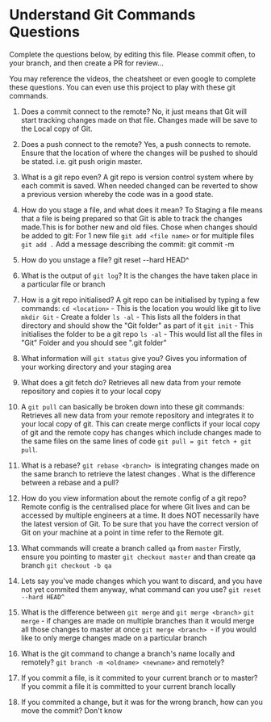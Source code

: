 # Understand Git Commands Questions

Complete the questions below, by editing this file. Please commit often, to your branch, and then create a PR for review...

You may reference the videos, the cheatsheet or even google to complete these questions. You can even use this project to play with these git commands.

1. Does a commit connect to the remote?
No, it just means that Git will start tracking changes made on that file. Changes made will be save to the Local copy of Git.

2. Does a push connect to the remote?
Yes, a push connects to remote. Ensure that the location of where the changes will be pushed to should be stated. i.e. git push origin master.

3. What is a git repo even?
A git repo is version control system where by each commit is saved. When needed changed can be reverted to show a previous version whereby the code was in a good state.

4. How do you stage a file, and what does it mean?
To Staging a file means that a file is being prepared so that Git is able to track the changes made.This is for bother new and old files. Chose when changes should be added to git: For 1 new file `git add <file name>` or for multiple files `git add .`
Add a message describing the commit: git commit -m <Message>

5. How do you unstage a file?
git reset --hard HEAD^

6. What is the output of `git log`?
It is the changes the have taken place in a particular file or branch

7. How is a git repo initialised?
A git repo can be initialised by typing a few commands:
`cd <location>` - This is the location you would like git to live
`mkdir Git` - Create a folder
`ls -al` - This lists all the folders in that directory and should show the "Git folder" as part of it
`git init` - This initialises the folder to be a git repo
`ls -al` - This would list all the files in "Git" Folder and you should see ".git folder"

8. What information will `git status` give you?
Gives you information of your working directory and your staging area

9. What does a git fetch do?
Retrieves all new data from your remote repository and copies it to your local copy

10. A `git pull` can basically be broken down into these git commands:
Retrieves all new data from your remote repository and integrates it to your local copy of git. This can create merge conflicts if your local copy of git and the remote copy has changes which include changes made to the same files on the same lines of code `git pull = git fetch + git pull`.

11. What is a rebase?
`git rebase <branch> `is integrating changes made on the same branch to retrieve the latest changes . What is the difference between a rebase and a pull?

12. How do you view information about the remote config of a git repo?
Remote config is the centralised place for where Git lives and can be accessed by multiple engineers at a time. It does NOT necessarily have the latest version of Git. To be sure that you have the correct version of Git on your machine at a point in time refer to the Remote git.

13. What commands will create a branch called `qa` from `master`
Firstly, ensure you pointing to master `git checkout master` and than create qa branch `git checkout -b qa`

14. Lets say you've made changes which you want to discard, and you have not yet commited them anyway, what command can you use?
`git reset --hard HEAD^`

15. What is the difference between `git merge` and `git merge <branch>`
`git merge` - if changes are made on multiple branches than it would merge all those changes to master at once
`git merge <branch> `- if you would like to only merge changes made on a particular branch

16. What is the git command to change a branch's name locally and remotely? 
`git branch -m <oldname> <newname>` and remotely?

17. If you commit a file, is it commited to your current branch or to master?
If you commit a file it is committed to your current branch locally

18. If you commited a change, but it was for the wrong branch, how can you move the commit?
Don't know